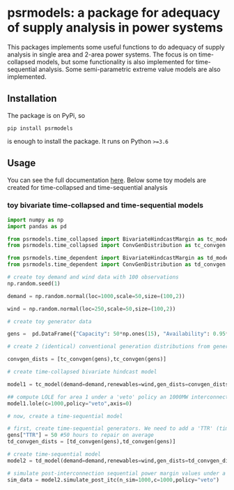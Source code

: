 # psrmodels: a package for adequacy of supply analysis in power systems

This packages implements some useful functions to do adequacy of supply analysis in single area and 2-area power systems. The focus is on time-collapsed models, but some functionality is also implemented for time-sequential analysis. Some semi-parametric extreme value models are also implemented.

## Installation

The package is on PyPi, so 

```
pip install psrmodels 
```

is enough to install the package. It runs on Python `>=3.6`

## Usage

You can see the full documentation [here](https://nestorsag.github.io/psrmodels/index.html#package). Below some toy models are created for time-collapsed and time-sequential analysis

### toy bivariate time-collapsed and time-sequential models

```py
import numpy as np
import pandas as pd

from psrmodels.time_collapsed import BivariateHindcastMargin as tc_model
from psrmodels.time_collapsed import ConvGenDistribution as tc_convgen

from psrmodels.time_dependent import BivariateHindcastMargin as td_model
from psrmodels.time_dependent import ConvGenDistribution as td_convgen

# create toy demand and wind data with 100 observations
np.random.seed(1)

demand = np.random.normal(loc=1000,scale=50,size=(100,2))

wind = np.random.normal(loc=250,scale=50,size=(100,2))

# create toy generator data

gens =  pd.DataFrame({"Capacity": 50*np.ones(15), "Availability": 0.95*np.ones(15)})

# create 2 (identical) conventional generation distributions from generator data

convgen_dists = [tc_convgen(gens),tc_convgen(gens)]

# create time-collapsed bivariate hindcast model

model1 = tc_model(demand=demand,renewables=wind,gen_dists=convgen_dists)

## compute LOLE for area 1 under a 'veto' policy an 1000MW interconnection capacity
model1.lole(c=1000,policy="veto",axis=0)

# now, create a time-sequential model

# first, create time-sequential generators. We need to add a 'TTR' (time to repair) column to our generator data
gens["TTR"] = 50 #50 hours to repair on average
td_convgen_dists = [td_convgen(gens),td_convgen(gens)]

# create time-sequential model
model2 = td_model(demand=demand,renewables=wind,gen_dists=td_convgen_dists)

# simulate post-interconnection sequential power margin values under a veto policy and 1000MW interconnection
sim_data = model2.simulate_post_itc(n_sim=1000,c=1000,policy="veto")
```
